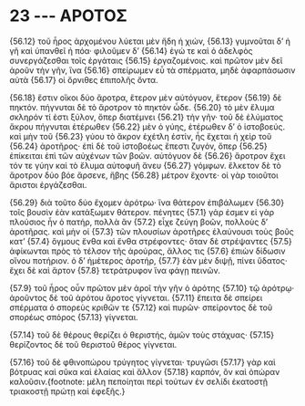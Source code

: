 # 23 --- ΑΡΟΤΟΣ

{56.12} τοῦ ἦρος ἀρχομένου λύεται μὲν ἤδη ἡ χιών, {56.13} γυμνοῦται δ’ ἡ γῆ καὶ ὑπανθεῖ ἡ πόα· φιλοῦμεν δ’ {56.14} ἐγώ τε καὶ ὁ ἀδελφὸς συνεργάζεσθαι τοῖς ἐργάταις {56.15} ἐργαζομένοις. καὶ πρῶτον μὲν δεῖ ἀροῦν τὴν γῆν, ἵνα {56.16} σπείρωμεν εὖ τὰ σπέρματα, μηδὲ ἀφαρπάσωσιν αὐτὰ {56.17} οἱ ὄρνιθες ἐπιπολῆς ὄντα.

{56.18} ἔστιν οἴκοι δύο ἄροτρα, ἕτερον μὲν αὐτόγυον, ἕτερον {56.19} δὲ πηκτόν. πήγνυται δὲ τὸ ἄροτρον τὸ πηκτὸν ὧδε. {56.20} τὸ μὲν ἔλυμα σκληρόν τί ἐστι ξύλον, ὅπερ διατέμνει {56.21} τὴν γῆν· τοῦ δὲ ἐλύματος ἄκρου πήγνυται ἑτέρωθεν {56.22} μὲν ὁ γύης, ἑτέρωθεν δ’ ὁ ἱστοβοεύς. καὶ μὴν τοῦ {56.23} γύου τὸ ἄκρον ἐχέτλη ἐστίν, ἧς ἔχεται ἡ χεὶρ τοῦ {56.24} ἀροτῆρος· ἐπὶ δὲ τοῦ ἱστοβοέως ἔπεστι ζυγόν, ὅπερ {56.25} ἐπίκειται ἐπὶ τῶν αὐχένων τῶν βοῶν. αὐτόγυον δὲ {56.26} ἄροτρον ἔχει τόν τε γύην καὶ τὸ ἔλυμα αὐτοφυῆ ἄνευ {56.27} γόμφων. ἕλκετον δὲ τὸ ἄροτρον δύο βόε ἄρσενε, ἥβης {56.28} μέτρον ἔχοντε· οἱ γὰρ τοιοῦτοι ἄριστοι ἐργάζεσθαι.

{56.29} διὰ τοῦτο δύο ἔχομεν ἀρότρω· ἵνα θάτερον ἐπιβάλωμεν {56.30} τοῖς βουσὶν ἐὰν κατάξωμεν θάτερον. πένητες {57.1} γάρ ἐσμεν εἰ γὰρ πλούσιος ἦν ὁ πατήρ, πολλὰ ἂν {57.2} εἶχε ζεύγη βοῶν, πολλοὺς δ’ ἀροτῆρας. καὶ μὴν οἱ {57.3} τῶν πλουσίων ἀροτῆρες ἐλαύνουσι τοὺς βοῦς κατ’ {57.4} ὄγμους ἔνθα καὶ ἔνθα στρέφοντες· ὅταν δὲ στρέψαντες {57.5} ἀφίκωνται πρὸς τὸ τέλσον τῆς ἀρούρας, ἄλλος τις {57.6} ἐπιὼν δίδωσιν οἴνου ποτήριον. ὁ δ’ ἡμέτερος ἀροτήρ, {57.7} ἐὰν μὲν διψῇ, πίνει ὕδατος· ἔχει δὲ καὶ ἄρτον {57.8} τετράτρυφον ἵνα φάγῃ πεινῶν.

{57.9} τοῦ ἦρος οὖν πρῶτον μὲν ἀροῖ τὴν γῆν ὁ ἀρότης {57.10} τῷ ἀρότρῳ· ἀροῦντος δὲ τοῦ ἀρότου ἄροτος γίγνεται. {57.11} ἔπειτα δὲ σπείρει σπέρματα ὁ σπορεὺς κριθῶν τε {57.12} καὶ πυρῶν· σπείροντος δὲ τοῦ σπορέως σπόρος {57.13} γίγνεται.

{57.14} τοῦ δὲ θέρους θερίζει ὁ θεριστής, ἀμῶν τοὺς στάχυας· {57.15} θερίζοντος δὲ τοῦ θεριστοῦ θέρος γίγνεται.

{57.16} τοῦ δὲ φθινοπώρου τρύγητος γίγνεται· τρυγῶσι {57.17} γὰρ καὶ βότρυας καὶ σῦκα καὶ ἐλαίας καὶ ἄλλον {57.18} καρπόν, ὃν καὶ ὀπώραν καλοῦσιν.{footnote: μέλη πεποίηται περὶ τούτων ἐν σελίδι ἑκατοστῇ τριακοστῇ πρώτῃ καὶ ἐφεξῆς.}
